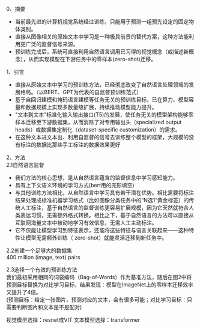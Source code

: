 0、摘要  
* 当前最先进的计算机视觉系统经过训练，只能用于预测一组预先设定的固定物体类别。
* 直接从图像相关的原始文本中学习是一种极具前景的替代方案，这种方法能利用更广泛的监督信号来源。
* 预训练完成后，系统可直接利用自然语言调用已习得的视觉概念（或描述新概念），从而实现模型在下游任务中的零样本(zero-shot)迁移。

1、引言  
* 直接从原始文本中学习的预训练方法，已经彻底改变了自然语言处理领域的发展格局。（以BERT、GPT为代表的自监督预训练范式）
* 基于自回归建模和掩码语言建模等任务无关的预训练目标，已在算力、模型容量和数据规模上实现多数量级扩展，持续推动模型能力提升。
* "文本到文本"标准化输入输出接口(T5)的发展，使任务无关的模型架构能够零样本迁移至下游数据集，从而消除了对专用输出头（specialized output heads）或数据集定制化（dataset-specific customization）的需求。
* 在这种文本进文本出、利用自监督的信号去训练整个模型的框架，大规模的没有标注的数据比那些手工标注的数据效果更好

2、方法  
2.1自然语言监督  
* 我们方法的核心思想，是从自然语言蕴含的监督信息中学习感知能力。
* 具有上下文语义环境的学习方式(bert用的完形填空)
* 与其他训练方法相比，从自然语言中学习具有若干潜在优势。相比需要将标注结果处理成标准机器学习格式（比如图像分类任务中的“N选1”黄金标签）的传统人工标注，基于自然语言的监督训练更容易扩展规模，因为它天然就符合人类表达习惯，无需额外格式转换。相比之下，基于自然语言的方法可以直接从互联网海量文本中被动地学习有效信息，无需人工主动标注。
* 它不仅能让模型学习到特征表示，还能将这些特征与语言关联起来——这种特性让模型无需额外训练（ zero-shot）就能灵活迁移到新任务中。

2.2创建一个足够大的数据集  
400 million (image, text) pairs

2.3选择一个有效的预训练方法  
我们最初采用相同的词袋编码（Bag-of-Words）作为基准方法，随后在图2中将预测目标替换为对比学习目标，结果发现：模型在ImageNet上的零样本迁移效率又提升了4倍。  
(预测目标：给定一张图片，预测对应的文本，会有很多可能；对比学习目标：只需要判断图片和文本是不是配对)

视觉模型选择：resnet或VIT
文本模型选择：transformer

